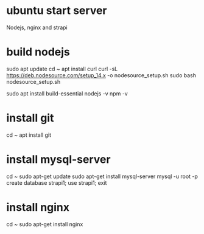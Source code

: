# ubuntu start server
 Nodejs, nginx and strapi
# build nodejs
sudo apt update
cd ~
apt install curl
curl -sL https://deb.nodesource.com/setup_14.x -o nodesource_setup.sh
sudo bash nodesource_setup.sh

sudo apt install build-essential
nodejs -v
npm -v
# install git
cd ~
apt install git

# install mysql-server
cd ~
sudo apt-get update
sudo apt-get install mysql-server
mysql -u root -p
create database strapi1;
use strapi1;
exit
# install nginx
cd ~
sudo apt-get install nginx

